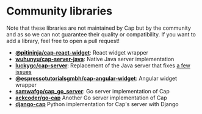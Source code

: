 # Community libraries

Note that these libraries are not maintained by Cap but by the community and as so we can not guarantee their quality or compatibility. If you want to add a library, feel free to open a pull request!

- **[@pitininja/cap-react-widget](https://www.npmjs.com/package/@pitininja/cap-react-widget)**: React widget wrapper
- **[wuhunyu/cap-server-java](https://github.com/wuhunyu/cap-server-java)**: Native Java server implementation
- **[luckygc/cap-server](https://github.com/luckygc/cap-server)**: Replacement of the Java server that fixes [a few issues](https://github.com/tiagorangel1/cap/issues/69#issuecomment-3079407189)
- **[@espressotutorialsgmbh/cap-angular-widget](https://www.npmjs.com/package/@espressotutorialsgmbh/cap-angular-widget)**: Angular widget wrapper
- **[samwafgo/cap_go_server](https://github.com/samwafgo/cap_go_server)**: Go server implementation of Cap
- **[ackcoder/go-cap](https://github.com/ackcoder/go-cap)** Another Go server implementation of Cap
- **[django-cap](https://pypi.org/project/django-cap/)** Python implementation for Cap's server with Django